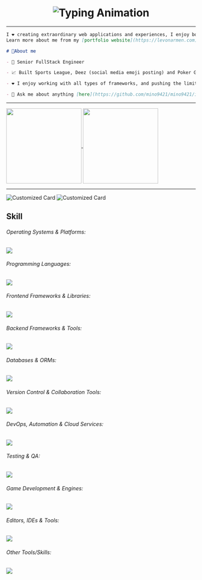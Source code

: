 <h1 align="center">
    <img src="https://readme-typing-svg.herokuapp.com/?font=Righteous&size=35&center=true&vCenter=true&width=500&height=70&lines=Nickname+is+Mino!;Welcome+to+my+GitHub+profile!" alt="Typing Animation" />
</h1>

<hr>

```md
I ❤️ creating extraordinary web applications and experiences, I enjoy both frontend and backend web development.
Learn more about me from my [portfolio website](https://levonarmen.com). 😊

# 💭About me

- 💼 Senior FullStack Engineer

- 📈 Built Sports League, Deez (social media emoji posting) and Poker Game (browser based Ultimate Texas Hold'e)

- ❤️ I enjoy working with all types of frameworks, and pushing the limits

- 💬 Ask me about anything [here](https://github.com/mino9421/mino9421/issues)
```
<hr>

<a href="https://github.com/mino9421">
  <img height=200 align="center"  src="https://github-readme-stats.vercel.app/api/top-langs/?username=mino9421&theme=tokyonight&hide_border=true&layout=compact&langs_count=10&&card_width=320" />
</a>
<a href="https://github.com/mino9421">
  <img height=200 align="center" src="https://github-readme-stats.vercel.app/api?username=mino9421&rank_icon=github&theme=radical" />
</a>

<hr>

![Customized Card](https://github-readme-stats.vercel.app/api/pin?username=mino9421\&repo=deez-book\&title_color=fff\&icon_color=f9f9f9\&text_color=9f9f9f\&bg_color=151515)
![Customized Card](https://github-readme-stats.vercel.app/api/pin?username=mino9421\&repo=sports-league-ui\&title_color=fff\&icon_color=f9f9f9\&text_color=9f9f9f\&bg_color=151515)

## Skill
###### Operating Systems & Platforms:
<p>
  <a href="https://skillicons.dev">
    <img src="https://skillicons.dev/icons?perline=10&i=windows,ubuntu,redhat,debian,apple,aws,azure,gcp,firebase" />
  </a>
</p>

###### Programming Languages:
<p>
  <a href="https://skillicons.dev">
    <img src="https://skillicons.dev/icons?perline=10&i=javascript,typescript,nodejs,deno,python,java,go,php,dart,ruby,rust,swift,bash,c,cpp,cs" />
  </a>
</p>

###### Frontend Frameworks & Libraries:
<p>
  <a href="https://skillicons.dev">
    <img src="https://skillicons.dev/icons?perline=10&i=vue,react,nextjs,nuxtjs,remix,astro,svelte,angular,flutter,pinia,redux,vuetify,pug,tailwindcss,bootstrap,materialui,sass" />
  </a>
</p>

###### Backend Frameworks & Tools:
<p>
  <a href="https://skillicons.dev">
    <img src="https://skillicons.dev/icons?perline=10&i=express,nestjs,fastapi,flask,django,laravel,rails,actix,rocket,spring,prisma,docker,kubernetes,ansible,jenkins,terraform,nginx" />
  </a>
</p>

###### Databases & ORMs:
<p>
  <a href="https://skillicons.dev">
     <img src="https://skillicons.dev/icons?perline=10&i=mysql,postgres,mongodb,cassandra,redis,sqlite,dynamodb,graphql,apollo,prisma" />
  </a>
</p>

###### Version Control & Collaboration Tools:
<p>
  <a href="https://skillicons.dev">
    <img src="https://skillicons.dev/icons?perline=10&i=git,github,gitlab,bitbucket" />
  </a>
</p>

###### DevOps, Automation & Cloud Services:
<p>
  <a href="https://skillicons.dev">
    <img src="https://skillicons.dev/icons?perline=10&i=docker,kubernetes,ansible,jenkins,terraform,nginx,vercel,netlify" />
  </a>
</p>

###### Testing & QA:
<p>
  <a href="https://skillicons.dev">
    <img src="https://skillicons.dev/icons?perline=10&i=vitest,jest,cypress,selenium,postman" />
  </a>
</p>

###### Game Development & Engines:
<p>
  <a href="https://skillicons.dev">
    <img src="https://skillicons.dev/icons?perline=10&i=godot,unity,unreal,blender,opencv" />
  </a>
</p>

###### Editors, IDEs & Tools:
<p>
  <a href="https://skillicons.dev">
    <img src="https://skillicons.dev/icons?perline=10&i=vscode,neovim,androidstudio,vim,powershell,codepen,figma,webflow" />
  </a>
</p>

###### Other Tools/Skills:
<p>
  <a href="https://skillicons.dev">
    <img src="https://skillicons.dev/icons?perline=10&i=elasticsearch,kafka,rabbitmq,cmake,webassembly,yarn,npm,bun,tensorflow,pytorch" />
  </a>
</p>




    
<!--
**mino9421/mino9421** is a ✨ _special_ ✨ repository because its `README.md` (this file) appears on your GitHub profile.

Here are some ideas to get you started:

- 🔭 I’m currently working on ...
- 🌱 I’m currently learning ...
- 👯 I’m looking to collaborate on ...
- 🤔 I’m looking for help with ...
- 💬 Ask me about ...
- 📫 How to reach me: ...
- 😄 Pronouns: ...
- ⚡ Fun fact: ...
-->
